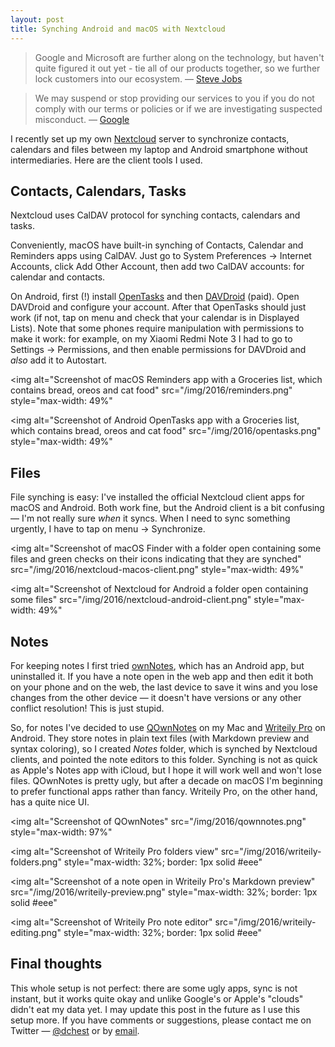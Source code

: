 ```yaml
---
layout: post
title: Synching Android and macOS with Nextcloud
---
```


> Google and Microsoft are further along on the technology, but haven't quite
> figured it out yet - tie all of our products together, so we further lock
> customers into our ecosystem.
> — [Steve Jobs](http://www.businessinsider.com/email-reveals-steve-jobss-secret-plans-2014-4)

> We may suspend or stop providing our services to you if you do not comply
> with our terms or policies or if we are investigating suspected misconduct.
> — [Google](https://www.google.com/policies/terms/regional.html)

I recently set up my own [Nextcloud](https://nextcloud.com) server to
synchronize contacts, calendars and files between my laptop and Android
smartphone without intermediaries. Here are the client tools I used.

<!--more-->

## Contacts, Calendars, Tasks

Nextcloud uses CalDAV protocol for synching contacts, calendars and tasks.

Conveniently, macOS have built-in synching of Contacts, Calendar and Reminders
apps using CalDAV. Just go to System Preferences &rarr; Internet Accounts,
click Add Other Account, then add two CalDAV accounts: for calendar and
contacts.

On Android, first (!) install [OpenTasks](https://github.com/dmfs/opentasks)
and then [DAVDroid](https://davdroid.bitfire.at/) (paid). Open DAVDroid and
configure your account. After that OpenTasks should just work (if not, tap on
menu and check that your calendar is in Displayed Lists). Note that some phones
require manipulation with permissions to make it work: for example, on my
Xiaomi Redmi Note 3 I had to go to Settings &rarr; Permissions, and then enable
permissions for DAVDroid and *also* add it to Autostart.

<img
 alt="Screenshot of macOS Reminders app with a Groceries list, which contains bread,
oreos and cat food"
 src="/img/2016/reminders.png"
 style="max-width: 49%"
>
<img
 alt="Screenshot of Android OpenTasks app with a Groceries list, which contains bread,
oreos and cat food"
 src="/img/2016/opentasks.png"
 style="max-width: 49%"
>

## Files

File synching is easy: I've installed the official Nextcloud client apps for
macOS and Android. Both work fine, but the Android client is a bit confusing —
I'm not really sure *when* it syncs. When I need to sync something urgently, I
have to tap on menu &rarr; Synchronize.

<img
 alt="Screenshot of macOS Finder with a folder open containing some files
      and green checks on their icons indicating that they are synched"
 src="/img/2016/nextcloud-macos-client.png"
 style="max-width: 49%"
>
<img
 alt="Screenshot of Nextcloud for Android a folder open containing some files"
 src="/img/2016/nextcloud-android-client.png"
 style="max-width: 49%"
>

## Notes

For keeping notes I first tried
[ownNotes](https://apps.owncloud.com/content/show.php/ownNote+-+Notes+Application?content=168512),
which has an Android app, but uninstalled it.  If you have a note open in the
web app and then edit it both on your phone and on the web, the last device to
save it wins and you lose changes from the other device — it doesn't have
versions or any other conflict resolution! This is just stupid.

So, for notes I've decided to use [QOwnNotes](http://www.qownnotes.org/) on my
Mac and [Writeily Pro](https://github.com/plafue/writeily-pro) on Android. They
store notes in plain text files (with Markdown preview and syntax coloring), so
I created *Notes* folder, which is synched by Nextcloud clients, and pointed
the note editors to this folder. Synching is not as quick as Apple's Notes app
with iCloud, but I hope it will work well and won't lose files. QOwnNotes is
pretty ugly, but after a decade on macOS I'm beginning to prefer functional
apps rather than fancy. Writeily Pro, on the other hand, has a quite nice UI.

<img
 alt="Screenshot of QOwnNotes"
 src="/img/2016/qownnotes.png"
 style="max-width: 97%"
>

<img
 alt="Screenshot of Writeily Pro folders view"
 src="/img/2016/writeily-folders.png"
 style="max-width: 32%; border: 1px solid #eee"
>
<img
 alt="Screenshot of a note open in Writeily Pro's Markdown preview"
 src="/img/2016/writeily-preview.png"
 style="max-width: 32%; border: 1px solid #eee"
>
<img
 alt="Screenshot of Writeily Pro note editor"
 src="/img/2016/writeily-editing.png"
 style="max-width: 32%; border: 1px solid #eee"
>

## Final thoughts

This whole setup is not perfect: there are some ugly apps, sync is not instant,
but it works quite okay and unlike Google's or Apple's "clouds" didn't eat my
data yet. I may update this post in the future as I use this setup more. If you
have comments or suggestions, please contact me on Twitter —
[@dchest](https://twitter.com/dchest) or by [email](/about/).
